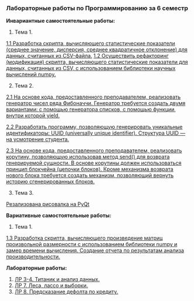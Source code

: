 ### Лабораторные работы по Программированию за 6 семестр

**Инвариантные самостоятельные работы:** 

1. Тема 1. 

[1.1 Разработка скрипта, вычисляющего статистические показатели (среднее значение, дисперсия, среднее квадратичное отклонение) для данных, считанных из CSV-файла.](https://github.com/sonyadk/python/blob/gh-pages/6%20SEM/%D0%A2%D0%B5%D0%BC%D0%B0%201/%D0%B8%D1%81%D1%801.1.py)
[
1.2 Осуществить рефакторинг (модификация) скрипта, вычисляющего статистические показатели для данных, считанных из CSV, с использованием библиотеки научных вычислений numpy.](https://github.com/sonyadk/python/blob/gh-pages/6%20SEM/%D0%A2%D0%B5%D0%BC%D0%B0%201/%D0%B8%D1%81%D1%801.2.py)

2. Тема 2. 

[2.1 На основе кода, предоставленного преподавателем, реализовать генератор чисел ряда Фибоначчи. Генератор требуется создать двумя вариантами: с помощью генератора списков, с помощью функции, внутри которой yield.](https://github.com/sonyadk/python/blob/gh-pages/6%20SEM/%D0%A2%D0%B5%D0%BC%D0%B0%202/%D0%B8%D1%81%D1%802.1.py)

[2.2 Разработать программу, позволяющую генерировать уникальные идентификаторы: UUID (universally unique identifier). Структура UUID — на усмотрение студента.](https://github.com/sonyadk/python/blob/gh-pages/6%20SEM/%D0%A2%D0%B5%D0%BC%D0%B0%202/%D0%B8%D1%81%D1%802.2.py)

[2.3 На основе кода, предоставленного преподавателем, реализовать корутину, позволяющую использовав метод send() для возврата генерируемой сущности. В основе корутины должен использоваться принцип блокчейна (цепочки блоков). Кроме механизма возврата нового блока требуется создать механизм, позволяющий вернуть историю сгенерированных блоков.](https://github.com/sonyadk/python/blob/gh-pages/6%20SEM/%D0%A2%D0%B5%D0%BC%D0%B0%202/%D0%B8%D1%81%D1%802.3.py)

3. Тема 3.

[Резализована рисовалка на PyQt](https://github.com/ShulmanEmil/pyqt)

**Вариативные самостоятельные работы:**

1. Тема 1.

[1.3 Разработка скрипта, вычисляющего произведение матриц произвольной размерности с использованием библиотеки numpy и замер времени вычисления. Создание отчета по результатам анализа производительности.](https://github.com/sonyadk/python/blob/gh-pages/6%20SEM/%D0%A2%D0%B5%D0%BC%D0%B0%201/%D0%B2%D1%81%D1%801.3.py)

**Лабораторные работы:**

1. [ЛР 3-4. Титаник и анализ данных.](https://github.com/sonyadk/python/tree/gh-pages/6%20SEM/lr3)
2. [ЛР 7. Леса, лассо и выборки.](https://colab.research.google.com/drive/1xSFOiglIWGpDJ1TCU2rBJ-26RVyyxgdx#scrollTo=Xju8ZGXDx1h5)
3. [ЛР 8. Предсказание дефолта по кредиту.](https://colab.research.google.com/drive/18rvWMq1rem7qWQ-Z9bUFHyX0biCXiXug#scrollTo=YvwRP4EoG4Wz)
